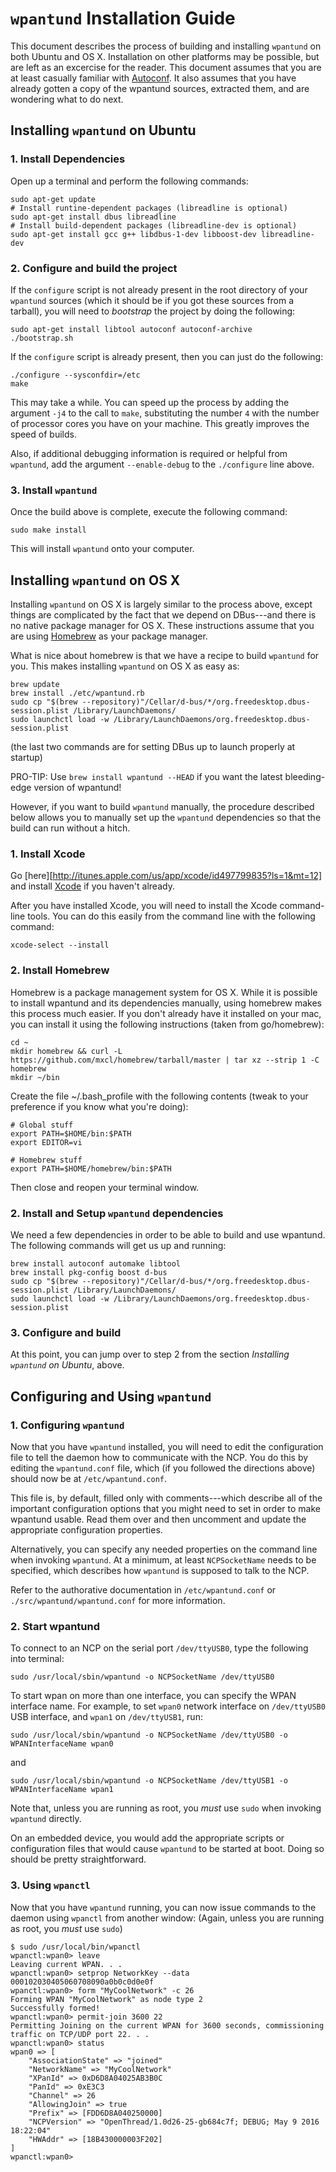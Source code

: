 `wpantund` Installation Guide
=============================

This document describes the process of building and installing
`wpantund` on both Ubuntu and OS X. Installation on other platforms
may be possible, but are left as an excercise for the reader. This
document assumes that you are at least casually familiar with
[Autoconf][1]. It also assumes that you have already gotten a copy of
the wpantund sources, extracted them, and are wondering what to do
next.

[1]: http://www.gnu.org/software/autoconf/autoconf.html



Installing `wpantund` on Ubuntu
-------------------------------

### 1. Install Dependencies ###

Open up a terminal and perform the following commands:

    sudo apt-get update
    # Install runtine-dependent packages (libreadline is optional)
    sudo apt-get install dbus libreadline
    # Install build-dependent packages (libreadline-dev is optional)
    sudo apt-get install gcc g++ libdbus-1-dev libboost-dev libreadline-dev

### 2. Configure and build the project ###

If the `configure` script is not already present in the root directory
of your `wpantund` sources (which it should be if you got these
sources from a tarball), you will need to *bootstrap* the project by
doing the following:

    sudo apt-get install libtool autoconf autoconf-archive
    ./bootstrap.sh

If the `configure` script is already present, then you can just do the
following:

    ./configure --sysconfdir=/etc
    make

This may take a while. You can speed up the process by adding the
argument `-j4` to the call to `make`, substituting the number `4` with
the number of processor cores you have on your machine. This greatly
improves the speed of builds.

Also, if additional debugging information is required or helpful from
`wpantund`, add the argument `--enable-debug` to the `./configure`
line above.

### 3. Install `wpantund` ###

Once the build above is complete, execute the following command:

    sudo make install

This will install `wpantund` onto your computer.

Installing `wpantund` on OS X
-----------------------------

Installing `wpantund` on OS X is largely similar to the process above,
except things are complicated by the fact that we depend on DBus---and
there is no native package manager for OS X. These instructions assume
that you are using [Homebrew][2] as your package manager.

[2]: http://brew.sh/

What is nice about homebrew is that we have a recipe to build
`wpantund` for you. This makes installing `wpantund` on OS X as easy
as:

    brew update
    brew install ./etc/wpantund.rb
    sudo cp "$(brew --repository)"/Cellar/d-bus/*/org.freedesktop.dbus-session.plist /Library/LaunchDaemons/
    sudo launchctl load -w /Library/LaunchDaemons/org.freedesktop.dbus-session.plist

(the last two commands are for setting DBus up to launch properly at
startup)

PRO-TIP: Use `brew install wpantund --HEAD` if you want the latest
bleeding-edge version of wpantund!

However, if you want to build `wpantund` manually, the procedure
described below allows you to manually set up the `wpantund`
dependencies so that the build can run without a hitch.

### 1. Install Xcode ###

Go [here][http://itunes.apple.com/us/app/xcode/id497799835?ls=1&mt=12]
and install [Xcode](https://developer.apple.com/xcode/) if you haven't
already.

After you have installed Xcode, you will need to install the Xcode
command-line tools. You can do this easily from the command line with
the following command:

    xcode-select --install

### 2. Install Homebrew ###

Homebrew is a package management system for OS X. While it is possible
to install wpantund and its dependencies manually, using homebrew
makes this process much easier. If you don't already have it installed
on your mac, you can install it using the following instructions
(taken from go/homebrew):

    cd ~
    mkdir homebrew && curl -L https://github.com/mxcl/homebrew/tarball/master | tar xz --strip 1 -C homebrew
    mkdir ~/bin

Create the file ~/.bash\_profile with the following contents (tweak to
your preference if you know what you're doing):

    # Global stuff
    export PATH=$HOME/bin:$PATH
    export EDITOR=vi

    # Homebrew stuff
    export PATH=$HOME/homebrew/bin:$PATH

Then close and reopen your terminal window.

### 2. Install and Setup `wpantund` dependencies ###

We need a few dependencies in order to be able to build and use
wpantund. The following commands will get us up and running:

    brew install autoconf automake libtool
    brew install pkg-config boost d-bus
    sudo cp "$(brew --repository)"/Cellar/d-bus/*/org.freedesktop.dbus-session.plist /Library/LaunchDaemons/
    sudo launchctl load -w /Library/LaunchDaemons/org.freedesktop.dbus-session.plist

### 3. Configure and build ###

At this point, you can jump over to step 2 from the section
*Installing `wpantund` on Ubuntu*, above.




Configuring and Using `wpantund`
-------------------------------

### 1. Configuring `wpantund` ###

Now that you have `wpantund` installed, you will need to edit the
configuration file to tell the daemon how to communicate with the NCP.
You do this by editing the `wpantund.conf` file, which (if you
followed the directions above) should now be at `/etc/wpantund.conf`.

This file is, by default, filled only with comments---which describe
all of the important configuration options that you might need to set
in order to make wpantund usable. Read them over and then uncomment
and update the appropriate configuration properties.

Alternatively, you can specify any needed properties on the command
line when invoking `wpantund`. At a minimum, at least `NCPSocketName`
needs to be specified, which describes how `wpantund` is supposed to
talk to the NCP.

Refer to the authorative documentation in `/etc/wpantund.conf` or
`./src/wpantund/wpantund.conf` for more information.

### 2. Start wpantund ###

To connect to an NCP on the serial port `/dev/ttyUSB0`, type the
following into terminal:

    sudo /usr/local/sbin/wpantund -o NCPSocketName /dev/ttyUSB0

To start wpan on more than one interface, you can specify the WPAN
interface name. For example, to set `wpan0` network interface on
`/dev/ttyUSB0` USB interface, and `wpan1` on `/dev/ttyUSB1`, run:

    sudo /usr/local/sbin/wpantund -o NCPSocketName /dev/ttyUSB0 -o WPANInterfaceName wpan0

and

    sudo /usr/local/sbin/wpantund -o NCPSocketName /dev/ttyUSB1 -o WPANInterfaceName wpan1

Note that, unless you are running as root, you *must* use `sudo` when
invoking `wpantund` directly.

On an embedded device, you would add the appropriate scripts or
configuration files that would cause `wpantund` to be started at boot.
Doing so should be pretty straightforward.

### 3. Using `wpanctl` ###

Now that you have `wpantund` running, you can now issue commands to
the daemon using `wpanctl` from another window: (Again, unless you are
running as root, you *must* use `sudo`)

    $ sudo /usr/local/bin/wpanctl
    wpanctl:wpan0> leave
    Leaving current WPAN. . .
    wpanctl:wpan0> setprop NetworkKey --data 000102030405060708090a0b0c0d0e0f
    wpanctl:wpan0> form "MyCoolNetwork" -c 26
    Forming WPAN "MyCoolNetwork" as node type 2
    Successfully formed!
    wpanctl:wpan0> permit-join 3600 22
    Permitting Joining on the current WPAN for 3600 seconds, commissioning traffic on TCP/UDP port 22. . .
    wpanctl:wpan0> status
    wpan0 => [
        "AssociationState" => "joined"
        "NetworkName" => "MyCoolNetwork"
        "XPanId" => 0xD6D8A04025AB3B0C
        "PanId" => 0xE3C3
        "Channel" => 26
        "AllowingJoin" => true
        "Prefix" => [FDD6D8A040250000]
        "NCPVersion" => "OpenThread/1.0d26-25-gb684c7f; DEBUG; May 9 2016 18:22:04"
        "HWAddr" => [18B430000003F202]
    ]
    wpanctl:wpan0>
